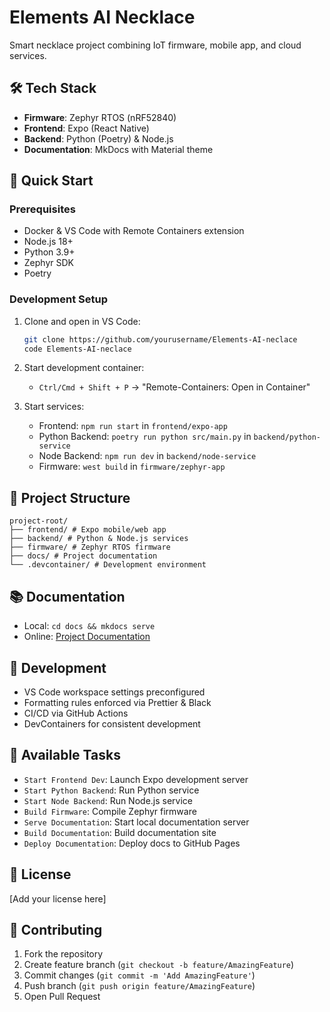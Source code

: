 # Elements AI Necklace

Smart necklace project combining IoT firmware, mobile app, and cloud services.

## 🛠 Tech Stack

- **Firmware**: Zephyr RTOS (nRF52840)
- **Frontend**: Expo (React Native)
- **Backend**: Python (Poetry) & Node.js
- **Documentation**: MkDocs with Material theme

## 🚀 Quick Start

### Prerequisites

- Docker & VS Code with Remote Containers extension
- Node.js 18+
- Python 3.9+
- Zephyr SDK
- Poetry

### Development Setup

1. Clone and open in VS Code:
   ```bash
   git clone https://github.com/yourusername/Elements-AI-neclace
   code Elements-AI-neclace
   ```

2. Start development container:
   - `Ctrl/Cmd + Shift + P` → "Remote-Containers: Open in Container"

3. Start services:
   - Frontend: `npm run start` in `frontend/expo-app`
   - Python Backend: `poetry run python src/main.py` in `backend/python-service`
   - Node Backend: `npm run dev` in `backend/node-service`
   - Firmware: `west build` in `firmware/zephyr-app`

## 📁 Project Structure
```plaintext
project-root/
├── frontend/ # Expo mobile/web app
├── backend/ # Python & Node.js services
├── firmware/ # Zephyr RTOS firmware
├── docs/ # Project documentation
└── .devcontainer/ # Development environment
```

## 📚 Documentation

- Local: `cd docs && mkdocs serve`
- Online: [Project Documentation](https://yourusername.github.io/Elements-AI-neclace)

## 🧪 Development

- VS Code workspace settings preconfigured
- Formatting rules enforced via Prettier & Black
- CI/CD via GitHub Actions
- DevContainers for consistent development

## 🔧 Available Tasks

- `Start Frontend Dev`: Launch Expo development server
- `Start Python Backend`: Run Python service
- `Start Node Backend`: Run Node.js service
- `Build Firmware`: Compile Zephyr firmware
- `Serve Documentation`: Start local documentation server
- `Build Documentation`: Build documentation site
- `Deploy Documentation`: Deploy docs to GitHub Pages

## 📄 License

[Add your license here]

## 🤝 Contributing

1. Fork the repository
2. Create feature branch (`git checkout -b feature/AmazingFeature`)
3. Commit changes (`git commit -m 'Add AmazingFeature'`)
4. Push branch (`git push origin feature/AmazingFeature`)
5. Open Pull Request